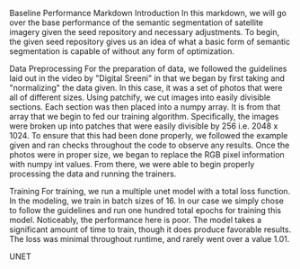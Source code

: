 Baseline Performance Markdown
Introduction
In this markdown, we will go over the base performance of the semantic segmentation of satellite imagery given the seed repository and necessary adjustments. To begin, the given seed repository gives us an idea of what a basic form of semantic segmentation is capable of without any form of optimization.

Data Preprocessing
For the preparation of data, we followed the guidelines laid out in the video by "Digital Sreeni" in that we began by first taking and "normalizing" the data given. In this case, it was a set of photos that were all of different sizes. Using patchify, we cut images into easily divisible sections. Each section was then placed into a numpy array. It is from that array that we begin to fed our training algorithm. Specifically, the images were broken up into patches that were easily divisible by 256 i.e. 2048 x 1024. To ensure that this had been done properly, we followed the example given and ran checks throughout the code to observe any results. Once the photos were in proper size, we began to replace the RGB pixel information with numpy int values. From there, we were able to begin properly processing the data and running the trainers.

Training
For training, we run a multiple unet model with a total loss function. In the modeling, we train in batch sizes of 16. In our case we simply chose to follow the guidelines and run one hundred total epochs for training this model. Noticeably, the performance here is poor. The model takes a significant amount of time to train, though it does produce favorable results. The loss was minimal throughout runtime, and rarely went over a value 1.01.

UNET

